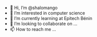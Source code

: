 - 👋 Hi, I’m @shalomango
- 👀 I’m interested in computer science
- 🌱 I’m currently learning at Epitech Bénin
- 💞️ I’m looking to collaborate on ...
- 📫 How to reach me ...

<!---
shalomang/shalomang is a ✨ special ✨ repository because its `README.md` (this file) appears on your GitHub profile.
You can click the Preview link to take a look at your changes.
--->
